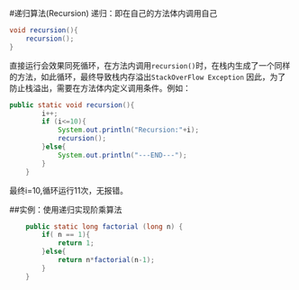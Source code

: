 
#递归算法(Recursion)
递归：即在自己的方法体内调用自己
```java
void recursion(){
    recursion();
}
```
直接运行会效果同死循环，在方法内调用`recursion()`时，在栈内生成了一个同样的方法，如此循环，最终导致栈内存溢出`StackOverFlow Exception`
因此，为了防止栈溢出，需要在方法体内定义调用条件。例如：
```java
public static void recursion(){
		i++;
		if (i<=10){
			System.out.println("Recursion:"+i);
			recursion();
		}else{
			System.out.println("---END---");
		}
	}
```
最终i=10,循环运行11次，无报错。

##实例：使用递归实现阶乘算法
```java
	public static long factorial (long n) {
		if( n == 1){
			return 1;
		}else{
			return n*factorial(n-1);
		}
	}
```